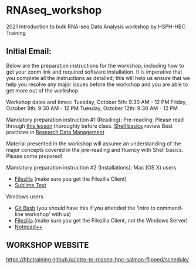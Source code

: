 # RNAseq_workshop
2021  Introduction to bulk RNA-seq Data Analysis workshop by HSPH-HBC Training

## Initial Email:
 
Below are the preparation instructions for the workshop, including how to get your zoom link and required software installation. It is imperative that you complete all the instructions as detailed; this will help us ensure that we help you resolve any major issues before the workshop and you are able to get more out of the workshop. 
 
Workshop dates and times:
Tuesday, October 5th: 9:30 AM - 12 PM
Friday, October 8th: 9:30 AM - 12 PM
Tuesday, October 12th: 9:30 AM - 12 PM
 
Mandatory preparation instruction #1 (Reading):
Pre-reading:
Please read through [this lesson](https://hbctraining.github.io/Intro-to-rnaseq-hpc-salmon-flipped/lessons/01_intro-to-RNAseq.html) thoroughly before class.
[Shell basics](https://hbctraining.github.io/Intro-to-rnaseq-hpc-salmon-flipped/lessons/shell_review.html) review
Best practices in [Research Data Management](https://hbctraining.github.io/Intro-to-rnaseq-hpc-salmon-flipped/lessons/04a_data_organization.html)
 
Material presented in the workshop will assume an understanding of the major concepts covered in the pre-reading and fluency with Shell basics. Please come prepared! 
 
Mandatory preparation instruction #2 (Installations):
Mac (OS X) users  
- [Filezilla](https://filezilla-project.org/) (make sure you get the Filezilla Client)  
- [Sublime Text](http://www.sublimetext.com/)
 
Windows users  
- [Git Bash](https://git-scm.com/download/win) (you should have this if you attended the 'Intro to command-line workshop' with us)  
- [Filezilla](https://filezilla-project.org/) (make sure you get the Filezilla Client, not the Windows Server)  
- [Notepad++](http://notepad-plus-plus.org/)

## WORKSHOP WEBSITE

https://hbctraining.github.io/Intro-to-rnaseq-hpc-salmon-flipped/schedule/
